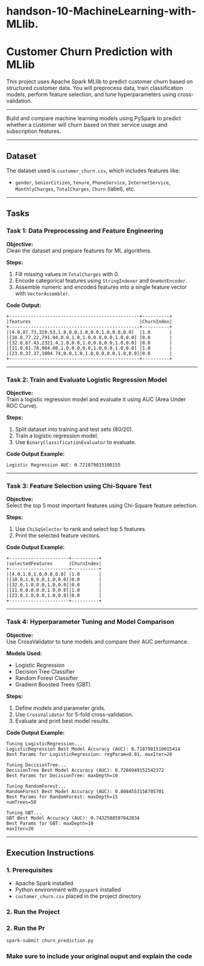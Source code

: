 # handson-10-MachineLearning-with-MLlib.

#  Customer Churn Prediction with MLlib

This project uses Apache Spark MLlib to predict customer churn based on structured customer data. You will preprocess data, train classification models, perform feature selection, and tune hyperparameters using cross-validation.

---



Build and compare machine learning models using PySpark to predict whether a customer will churn based on their service usage and subscription features.

---

##  Dataset

The dataset used is `customer_churn.csv`, which includes features like:

- `gender`, `SeniorCitizen`, `tenure`, `PhoneService`, `InternetService`, `MonthlyCharges`, `TotalCharges`, `Churn` (label), etc.

---

##  Tasks

### Task 1: Data Preprocessing and Feature Engineering

**Objective:**  
Clean the dataset and prepare features for ML algorithms.

**Steps:**
1. Fill missing values in `TotalCharges` with 0.
2. Encode categorical features using `StringIndexer` and `OneHotEncoder`.
3. Assemble numeric and encoded features into a single feature vector with `VectorAssembler`.

**Code Output:**

```
+------------------------------------------------+----------+
|features                                        |ChurnIndex|
+------------------------------------------------+----------+
|[4.0,87.73,319.53,1.0,0.0,1.0,0.0,1.0,0.0,0.0]  |1.0       |
|[10.0,77.22,791.04,0.0,1.0,1.0,0.0,0.0,1.0,0.0] |0.0       |
|[32.0,67.43,2321.4,1.0,0.0,1.0,0.0,0.0,1.0,0.0] |0.0       |
|[11.0,81.78,964.08,1.0,0.0,0.0,1.0,0.0,1.0,0.0] |1.0       |
|[23.0,37.37,1004.74,0.0,1.0,1.0,0.0,0.0,1.0,0.0]|0.0       |
+------------------------------------------------+----------+
```
---

### Task 2: Train and Evaluate Logistic Regression Model

**Objective:**  
Train a logistic regression model and evaluate it using AUC (Area Under ROC Curve).

**Steps:**
1. Split dataset into training and test sets (80/20).
2. Train a logistic regression model.
3. Use `BinaryClassificationEvaluator` to evaluate.

**Code Output Example:**
```
Logistic Regression AUC: 0.721879815100155
```

---

###  Task 3: Feature Selection using Chi-Square Test

**Objective:**  
Select the top 5 most important features using Chi-Square feature selection.

**Steps:**
1. Use `ChiSqSelector` to rank and select top 5 features.
2. Print the selected feature vectors.

**Code Output Example:**
```
+----------------------+----------+
|selectedFeatures      |ChurnIndex|
+----------------------+----------+
|[4.0,1.0,1.0,0.0,0.0] |1.0       |
|[10.0,1.0,0.0,1.0,0.0]|0.0       |
|[32.0,1.0,0.0,1.0,0.0]|0.0       |
|[11.0,0.0,0.0,1.0,0.0]|1.0       |
|[23.0,1.0,0.0,1.0,0.0]|0.0       |
+----------------------+----------+

```

---

### Task 4: Hyperparameter Tuning and Model Comparison

**Objective:**  
Use CrossValidator to tune models and compare their AUC performance.

**Models Used:**
- Logistic Regression
- Decision Tree Classifier
- Random Forest Classifier
- Gradient Boosted Trees (GBT)

**Steps:**
1. Define models and parameter grids.
2. Use `CrossValidator` for 5-fold cross-validation.
3. Evaluate and print best model results.

**Code Output Example:**
```
Tuning LogisticRegression...
LogisticRegression Best Model Accuracy (AUC): 0.7187981510015414
Best Params for LogisticRegression: regParam=0.01, maxIter=20

Tuning DecisionTree...
DecisionTree Best Model Accuracy (AUC): 0.7266949152542372
Best Params for DecisionTree: maxDepth=10

Tuning RandomForest...
RandomForest Best Model Accuracy (AUC): 0.8084553158705701
Best Params for RandomForest: maxDepth=15
numTrees=50

Tuning GBT...
GBT Best Model Accuracy (AUC): 0.7432588597842834
Best Params for GBT: maxDepth=10
maxIter=20

```
---

##  Execution Instructions

### 1. Prerequisites

- Apache Spark installed
- Python environment with `pyspark` installed
- `customer_churn.csv` placed in the project directory

### 2. Run the Project

### 2. Run the Pr

```bash
spark-submit churn_prediction.py
```
### Make sure to include your original ouput and explain the code
